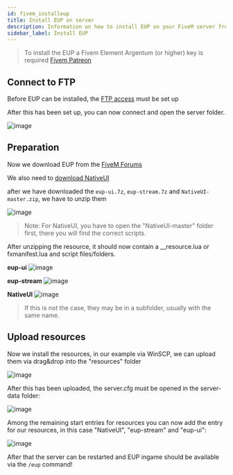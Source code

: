 ```yaml
---
id: fivem_installeup
title: Install EUP on server
description: Information on how to install EUP on your FiveM server from ZAP-Hosting.com - ZAP-Hosting.com documentation
sidebar_label: Install EUP
---
```


> To install the EUP a Fivem Element Argentum (or higher) key is required [Fivem Patreon](https://www.patreon.com/fivem)

## Connect to FTP

Before EUP can be installed, the [FTP access](gameserver_ftpaccess.md) must be set up

After this has been set up, you can now connect and open the server folder.

![image](https://user-images.githubusercontent.com/26007280/189978708-0b6694b6-861d-456e-a154-93e0c1262158.png)

## Preparation

Now we download EUP from the [FiveM Forums](https://forum.cfx.re/t/emergency-uniform-pack-client-server-sided-easy-install-update-5-0-announcement/97599)

We also need to [download NativeUI](https://github.com/FrazzIe/NativeUILua/archive/master.zip)

after we have downloaded the `eup-ui.7z`, `eup-stream.7z` and `NativeUI-master.zip`, we have to unzip them

![image](https://user-images.githubusercontent.com/13604413/159167172-33ea451b-fc5f-4dd7-8768-c55dd4e791c5.png)

> Note: For NativeUI, you have to open the "NativeUI-master" folder first, there you will find the correct scripts.

After unzipping the resource, it should now contain a __resource.lua or fxmanifest.lua and script files/folders.

**eup-ui**
![image](https://user-images.githubusercontent.com/13604413/159167183-5a3c682f-5e9f-4df3-938f-f8168f2c8ab6.png)

**eup-stream**
![image](https://user-images.githubusercontent.com/13604413/159167191-887fb1a0-961d-4b57-9beb-78a6a0a5ef00.png)

**NativeUI**
![image](https://user-images.githubusercontent.com/13604413/159167198-1c976213-42f3-41df-b444-b8dafb8ebeec.png)

> If this is not the case, they may be in a subfolder, usually with the same name.

## Upload resources


Now we install the resources, in our example via WinSCP, we can upload them via drag&drop into the "resources" folder

![image](https://user-images.githubusercontent.com/13604413/159167216-255c1841-8db9-4d43-a0ec-58f6783ead3a.png)

After this has been uploaded, the server.cfg must be opened in the server-data folder:

![image](https://user-images.githubusercontent.com/13604413/159167223-cd8e0b4b-67a4-420e-9f0d-c74e070e489f.png)

Among the remaining start entries for resources you can now add the entry for our resources, in this case "NativeUI", "eup-stream" and "eup-ui":

![image](https://user-images.githubusercontent.com/13604413/159167238-56880863-9a49-4651-a95c-daa070743def.png)


After that the server can be restarted and EUP ingame should be available via the `/eup` command!
